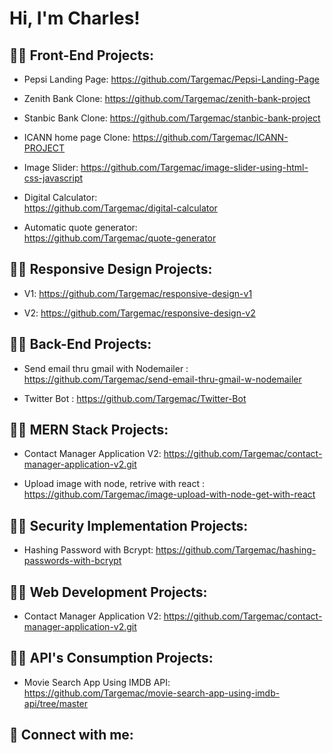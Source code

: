 # Hi, I'm Charles!

<!--
**Targemac/Targemac** is a ✨ _special_ ✨ repository because its `README.md` (this file) appears on your GitHub profile.

Here are some ideas to get you started:

- 🔭 I’m currently working on ...
- 🌱 I’m currently learning ...
- 👯 I’m looking to collaborate on ...
- 🤔 I’m looking for help with ...
- 💬 Ask me about ...
- 📫 How to reach me: ...
- 😄 Pronouns: ...
- ⚡ Fun fact: ...
-->
## 👨‍💻 Front-End Projects:
* Pepsi Landing Page: 
https://github.com/Targemac/Pepsi-Landing-Page

* Zenith Bank Clone: 
https://github.com/Targemac/zenith-bank-project

* Stanbic Bank Clone: 
https://github.com/Targemac/stanbic-bank-project

* ICANN home page Clone: 
https://github.com/Targemac/ICANN-PROJECT

* Image Slider: 
https://github.com/Targemac/image-slider-using-html-css-javascript

* Digital Calculator:  
https://github.com/Targemac/digital-calculator

* Automatic quote generator:   
https://github.com/Targemac/quote-generator

## 👨‍💻 Responsive Design Projects:
* V1:
https://github.com/Targemac/responsive-design-v1

* V2:
https://github.com/Targemac/responsive-design-v2 


## 👨‍💻 Back-End Projects:
* Send email thru gmail with Nodemailer :
https://github.com/Targemac/send-email-thru-gmail-w-nodemailer

* Twitter Bot :
https://github.com/Targemac/Twitter-Bot


## 👨‍💻 MERN Stack Projects:
* Contact Manager Application V2:
https://github.com/Targemac/contact-manager-application-v2.git

* Upload image with node, retrive with react :
https://github.com/Targemac/image-upload-with-node-get-with-react

## 👨‍💻 Security Implementation Projects:
* Hashing Password with Bcrypt:
https://github.com/Targemac/hashing-passwords-with-bcrypt

## 👨‍💻 Web Development Projects:
* Contact Manager Application V2:
https://github.com/Targemac/contact-manager-application-v2.git

## 👨‍💻 API's Consumption Projects:
* Movie Search App Using IMDB API:
https://github.com/Targemac/movie-search-app-using-imdb-api/tree/master



## 🤳 Connect with me:
